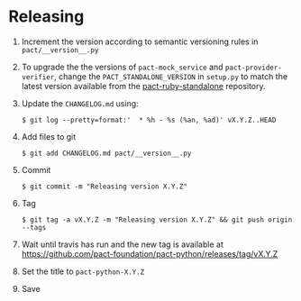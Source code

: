 # Releasing

1. Increment the version according to semantic versioning rules in `pact/__version__.py`

2. To upgrade the the versions of `pact-mock_service` and `pact-provider-verifier`, change the
   `PACT_STANDALONE_VERSION` in `setup.py` to match the latest version available from the
   [pact-ruby-standalone](https://github.com/pact-foundation/pact-ruby-standalone/releases) repository.

3. Update the `CHANGELOG.md` using:

    `$ git log --pretty=format:'  * %h - %s (%an, %ad)' vX.Y.Z..HEAD`

4. Add files to git

    `$ git add CHANGELOG.md pact/__version__.py`

5. Commit

    `$ git commit -m "Releasing version X.Y.Z"`

6. Tag

    `$ git tag -a vX.Y.Z -m "Releasing version X.Y.Z" && git push origin --tags`

7. Wait until travis has run and the new tag is available at https://github.com/pact-foundation/pact-python/releases/tag/vX.Y.Z

8. Set the title to `pact-python-X.Y.Z`

9. Save
